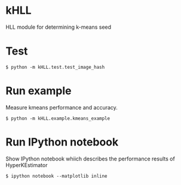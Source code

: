 # kHLL
HLL module for determining k-means seed

# Test

    $ python -m kHLL.test.test_image_hash

# Run example

Measure kmeans performance and accuracy.

    $ python -m kHLL.example.kmeans_example


# Run IPython notebook
Show IPython notebook whiich describes the performance results of HyperKEstimator

    $ ipython notebook --matplotlib inline
    
